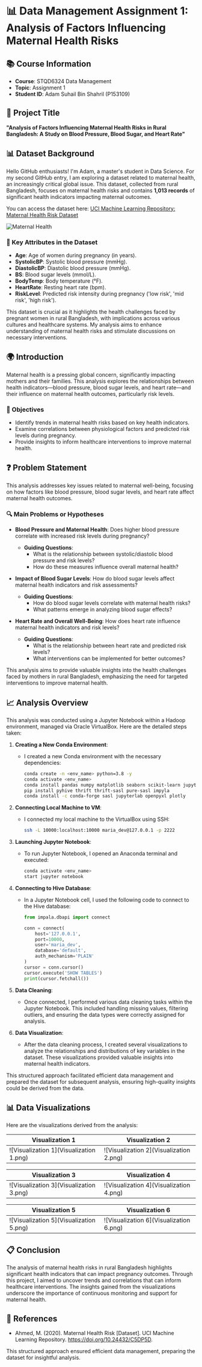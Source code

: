 # 📊 Data Management Assignment 1: Analysis of Factors Influencing Maternal Health Risks

## 📚 Course Information
- **Course**: STQD6324 Data Management
- **Topic**: Assignment 1
- **Student ID**: Adam Suhail Bin Shahril (P153109)

## 📝 Project Title
**"Analysis of Factors Influencing Maternal Health Risks in Rural Bangladesh: A Study on Blood Pressure, Blood Sugar, and Heart Rate"**

## 📊 Dataset Background
Hello GitHub enthusiasts! I'm Adam, a master's student in Data Science. For my second GitHub entry, I am exploring a dataset related to maternal health, an increasingly critical global issue. This dataset, collected from rural Bangladesh, focuses on maternal health risks and contains **1,013 records** of significant health indicators impacting maternal outcomes.

You can access the dataset here: [UCI Machine Learning Repository: Maternal Health Risk Dataset](https://archive.ics.uci.edu/dataset/863/maternal+health+risk)

![Maternal Health](maternal_health.jpg) <!-- Maternal health image -->

### 🔑 Key Attributes in the Dataset
- **Age**: Age of women during pregnancy (in years).
- **SystolicBP**: Systolic blood pressure (mmHg).
- **DiastolicBP**: Diastolic blood pressure (mmHg).
- **BS**: Blood sugar levels (mmol/L).
- **BodyTemp**: Body temperature (°F).
- **HeartRate**: Resting heart rate (bpm).
- **RiskLevel**: Predicted risk intensity during pregnancy ('low risk', 'mid risk', 'high risk').

This dataset is crucial as it highlights the health challenges faced by pregnant women in rural Bangladesh, with implications across various cultures and healthcare systems. My analysis aims to enhance understanding of maternal health risks and stimulate discussions on necessary interventions.

## 🌍 Introduction
Maternal health is a pressing global concern, significantly impacting mothers and their families. This analysis explores the relationships between health indicators—blood pressure, blood sugar levels, and heart rate—and their influence on maternal health outcomes, particularly risk levels.

### 🎯 Objectives
- Identify trends in maternal health risks based on key health indicators.
- Examine correlations between physiological factors and predicted risk levels during pregnancy.
- Provide insights to inform healthcare interventions to improve maternal health.

## ❓ Problem Statement
This analysis addresses key issues related to maternal well-being, focusing on how factors like blood pressure, blood sugar levels, and heart rate affect maternal health outcomes.

### 🔍 Main Problems or Hypotheses
- **Blood Pressure and Maternal Health**: Does higher blood pressure correlate with increased risk levels during pregnancy?
  - **Guiding Questions**:
    - What is the relationship between systolic/diastolic blood pressure and risk levels?
    - How do these measures influence overall maternal health?

- **Impact of Blood Sugar Levels**: How do blood sugar levels affect maternal health indicators and risk assessments?
  - **Guiding Questions**:
    - How do blood sugar levels correlate with maternal health risks?
    - What patterns emerge in analyzing blood sugar effects?

- **Heart Rate and Overall Well-Being**: How does heart rate influence maternal health indicators and risk levels?
  - **Guiding Questions**:
    - What is the relationship between heart rate and predicted risk levels?
    - What interventions can be implemented for better outcomes?

This analysis aims to provide valuable insights into the health challenges faced by mothers in rural Bangladesh, emphasizing the need for targeted interventions to improve maternal health.

## 📈 Analysis Overview
This analysis was conducted using a Jupyter Notebook within a Hadoop environment, managed via Oracle VirtualBox. Here are the detailed steps taken:


1. **Creating a New Conda Environment**:
   - I created a new Conda environment with the necessary dependencies:
     ```bash
     conda create -n <env_name> python=3.8 -y
     conda activate <env_name>
     conda install pandas numpy matplotlib seaborn scikit-learn jupyter
     pip install pyhive thrift thrift-sasl pure-sasl impyla
     conda install -c conda-forge sasl jupyterlab openpyxl plotly
     ```

2. **Connecting Local Machine to VM**:
   - I connected my local machine to the VirtualBox using SSH:
     ```bash
     ssh -L 10000:localhost:10000 maria_dev@127.0.0.1 -p 2222
     ```

3. **Launching Jupyter Notebook**:
   - To run Jupyter Notebook, I opened an Anaconda terminal and executed:
     ```bash
     conda activate <env_name>
     start jupyter notebook
     ```

4. **Connecting to Hive Database**:
   - In a Jupyter Notebook cell, I used the following code to connect to the Hive database:
     ```python
     from impala.dbapi import connect

     conn = connect(
         host='127.0.0.1',
         port=10000,
         user='maria_dev',
         database='default',
         auth_mechanism='PLAIN'
     )
     cursor = conn.cursor()
     cursor.execute('SHOW TABLES')
     print(cursor.fetchall())
     ```

5. **Data Cleaning**:
   - Once connected, I performed various data cleaning tasks within the Jupyter Notebook. This included handling missing values, filtering outliers, and ensuring the data types were correctly assigned for analysis.

6. **Data Visualization**:
   - After the data cleaning process, I created several visualizations to analyze the relationships and distributions of key variables in the dataset. These visualizations provided valuable insights into maternal health indicators.

This structured approach facilitated efficient data management and prepared the dataset for subsequent analysis, ensuring high-quality insights could be derived from the data.

## 📊 Data Visualizations
Here are the visualizations derived from the analysis:

| Visualization 1 | Visualization 2 |
|------------------|------------------|
| ![Visualization 1](Visualization 1.png) | ![Visualization 2](Visualization 2.png) |

| Visualization 3 | Visualization 4 |
|------------------|------------------|
| ![Visualization 3](Visualization 3.png) | ![Visualization 4](Visualization 4.png) |

| Visualization 5 | Visualization 6 |
|------------------|------------------|
| ![Visualization 5](Visualization 5.png) | ![Visualization 6](Visualization 6.png) |

## 📋 Conclusion
The analysis of maternal health risks in rural Bangladesh highlights significant health indicators that can impact pregnancy outcomes. Through this project, I aimed to uncover trends and correlations that can inform healthcare interventions. The insights gained from the visualizations underscore the importance of continuous monitoring and support for maternal health.

## 📄 References
- Ahmed, M. (2020). Maternal Health Risk [Dataset]. UCI Machine Learning Repository. https://doi.org/10.24432/C5DP5D.

This structured approach ensured efficient data management, preparing the dataset for insightful analysis.
